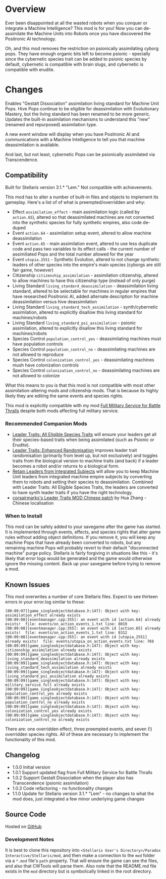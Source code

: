 # Overview

Ever been disappointed at all the wasted robots when you conquer or integrate a Machine Intelligence?  This mod is for you!  Now you can de-assimilate the Machine Units into Robots once you have discovered the Positronic AI technology.

Oh, and this mod removes the restriction on psionically assimilating cyborg pops.  They have enough organic bits left to become psionic - epecially since the cybernetic species trait can be added to psionic species by default, cybernetic is compatible with brain slugs, and cybernetic is compatible with erudite.

# Changes

Enables "Gestalt Dissociation" assimilation living standard for Machine Unit Pops.  Hive Pops continue to be eligible for deassimilation with Evolutionary Mastery, but the living standard has been renamed to be more generic.  Updates the built-in assimilation mechanisms to understand this "new" (renamed and repurposed) assimilation type.

A new event window will display when you have Positronic AI and communications with a Machine Intelligence to tell you that machine deassimilation is available.

And last, but not least, cybernetic Pops can be psionically assimilated via Transcendence.

## Compatibility

Built for Stellaris version 3.1.\* "Lem."  Not compatible with achievements.

This mod has to alter a number of built-in files and objects to implement its gameplay.  Here's a list of of what is preempted/overridden and why:

* Effect `assimilation_effect` - main assimilation logic (called by `action.65`), altered so that deassimilated machines are not converted into the synthetic species for fully synthetic empires, also code de-duped
* Event `action.64` - assimilation setup event, altered to allow machine deassimilation
* Event `action.65` - main assimilation event, altered to use less duplicate code and pass two variables to its effect calls - the current number of assimiliated Pops and the total number allowed for the year
* Event `utopia.2551` - Synthetic Evolution, altered to not change synthetic leaders of other species into the empire's main species (cyborgs are still fair game, however)
* Citizenship `citizenship_assimilation` - assimilation citizenship, altered to allow machines to have this citizenship type (instead of only purge)
* Living Standard `living_standard_deassimilation` - deassimilation living standard, altered to be selectable for machines in regular empires that have researched Positronic AI, added alternate description for machine deassimilation versus hive deassimilation
* Living Standard `living_standard_tech_assimilation` - synth/cybernetic assimilation, altered to explicitly disallow this living standard for machines/robots
* Living Standard `living_standard_psi_assimilation` - psionic assimilation, altered to explicitly disallow this living standard for machines/robots
* Species Control `population_control_yes` - deassimilating machines must have population controls
* Species Control `population_control_no` - deassimilating machines are not allowed to reproduce
* Species Control `colonization_control_yes` - deassimilating machines mush have colonization controls
* Species Control `colonization_control_no` - deassimilating machines are not allowed to colonize

What this means to you is that this mod is not compatible with most other assimilation-altering mods and citizenship mods.  That is because its highly likely they are editing the same events and species rights.

This mod is explicitly compatible with my mod [Full Military Service for Battle Thralls](https://steamcommunity.com/sharedfiles/filedetails/?id=2496357447) despite both mods affecting full military service.

### Recommended Companion Mods

* [Leader Traits: All Eligible Species Traits](https://steamcommunity.com/sharedfiles/filedetails/?id=2499031295) will ensure your leaders get all their species-based traits when being assimilated (such as Psionic or Erudite).
* [Leader Traits: Enhanced Randomisation](https://steamcommunity.com/sharedfiles/filedetails/?id=2553806265) improves leader trait randomisation (primarily from level up, but not exclusively) and toggles traits from the biological version to machine traits (and back) if a leader becomes a robot and/or returns to a biological form.
* [Retain Leaders from Integrated Subjects](https://steamcommunity.com/sharedfiles/filedetails/?id=2553818684) will allow you to keep Machine Unit leaders from integrated machine empire subjects by converting them to robots and setting their species to deassimilation.  Combined with Leader Traits: All Eligible Species Traits, the leaders are converted to have synth leader traits if you have the right technology.
* [corsairmarks's Leader Traits MOD Chinese patch](https://steamcommunity.com/sharedfiles/filedetails/?id=2558494770) by Hua Zhang - Chinese localisation

### When to Install

This mod can be safely added to your savegame after the game has started. It is implemented through events, effects, and species rights that alter game rules without adding object definitions. If you remove it, you will keep any machine Pops that have already been converted to robots, but any remaining machine Pops will probably revert to their default "disconnected machine" purge policy. Stellaris is fairly forgiving in situations like this - it's likely that error logs would be generated and the game would otherwise ignore the missing content. Back up your savegame before trying to remove a mod.

## Known Issues

This mod overwrites a number of core Stellaris files.  Expect to see thirteen errors in your error.log similar to these:

```
[00:09:07][game_singleobjectdatabase.h:147]: Object with key: assimilation_effect already exists
[00:09:08][eventmanager.cpp:355]: an event with id [action.64] already exists!  file: events/on_action_events_1.txt line: 8019
[00:09:08][eventmanager.cpp:355]: an event with id [action.65] already exists!  file: events/on_action_events_1.txt line: 8312
[00:09:08][eventmanager.cpp:355]: an event with id [utopia.2551] already exists!  file: events/utopia_on_action_events.txt line: 769
[00:09:09][game_singleobjectdatabase.h:147]: Object with key: citizenship_assimilation already exists
[00:09:09][game_singleobjectdatabase.h:147]: Object with key: living_standard_deassimilation already exists
[00:09:09][game_singleobjectdatabase.h:147]: Object with key: living_standard_tech_assimilation already exists
[00:09:09][game_singleobjectdatabase.h:147]: Object with key: living_standard_psi_assimilation already exists
[00:09:09][game_singleobjectdatabase.h:147]: Object with key: military_service_full already exists
[00:09:09][game_singleobjectdatabase.h:147]: Object with key: population_control_yes already exists
[00:09:09][game_singleobjectdatabase.h:147]: Object with key: population_control_no already exists
[00:09:09][game_singleobjectdatabase.h:147]: Object with key: colonization_control_yes already exists
[00:09:09][game_singleobjectdatabase.h:147]: Object with key: colonization_control_no already exists
```

There are: one overridden effect, three preempted events, and seven (!) overridden species rights.  All of these are necessary to implement the functionality of this mod.

## Changelog

* 1.0.0 Initial version
* 1.0.1 Support updated flag from Full Military Service for Battle Thralls
* 1.0.2 Support Gestalt Dissociation when the player also has Transcendence (psionic assimilation)
* 1.0.3 Code refactoring - no functionality changes
* 1.1.0 Update for Stellaris version 3.1.* "Lem" - no changes to what the mod does, just integrated a few minor underlying game changes

## Source Code

Hosted on [GitHub](https://github.com/corsairmarks/deassimilate_machines)

### Development Notes

It is best to clone this repository into `<Stellaris User's Directory>/Paradox Interactive/Stellaris/mod`, and then make a connection to the `mod` folder via a `*.mod` file's `path` property.  That will ensure the game can see the files, and also that CWTools will parse them.  Also note that the README.md file exists in the `mod` directory but is symbolically linked in the root directory.
